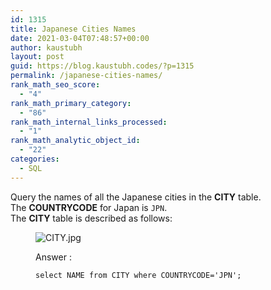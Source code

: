 ```yaml
---
id: 1315
title: Japanese Cities Names
date: 2021-03-04T07:48:57+00:00
author: kaustubh
layout: post
guid: https://blog.kaustubh.codes/?p=1315
permalink: /japanese-cities-names/
rank_math_seo_score:
  - "4"
rank_math_primary_category:
  - "86"
rank_math_internal_links_processed:
  - "1"
rank_math_analytic_object_id:
  - "22"
categories:
  - SQL
---
```

Query the names of all the Japanese cities in the&nbsp;**CITY**&nbsp;table. The&nbsp;**COUNTRYCODE**&nbsp;for Japan is&nbsp;`JPN`.  
The&nbsp;**CITY**&nbsp;table is described as follows:<figure class="wp-block-image">

![](https://s3.amazonaws.com/hr-challenge-images/8137/1449729804-f21d187d0f-CITY.jpg "CITY.jpg") 

Answer :

<pre class="wp-block-code"><code>select NAME from CITY where COUNTRYCODE='JPN';</code></pre>